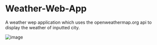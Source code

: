 # Weather-Web-App
A weather wep application which uses the openweathermap.org api to display the weather of inputted city.

![image](https://user-images.githubusercontent.com/73983434/122600431-6ab79080-d078-11eb-9719-5d4c07bdae48.png)
